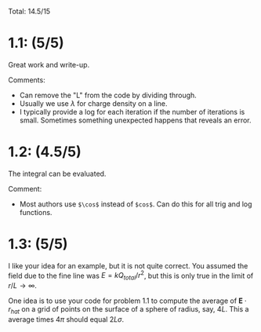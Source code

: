 Total: 14.5/15

# 1.1: (5/5)

Great work and write-up.

Comments:
* Can remove the "L" from the code by dividing through.
* Usually we use $\lambda$ for charge density on a line.
* I typically provide a log for each iteration if the number of iterations is small. Sometimes something unexpected happens that reveals an error.

# 1.2: (4.5/5)

The integral can be evaluated.

Comment:
* Most authors use `$\cos$` instead of `$cos$`. Can do this for all trig and log functions.

# 1.3: (5/5)

I like your idea for an example, but it is not quite correct. You assumed the field due to the fine line was $E=kQ_{total}/r^2$, but this is only true in the limit of $r/L\rightarrow \infty$.

One idea is to use your code for problem 1.1 to compute the average of $\mathbf{E}\cdot r_{hat}$ on a grid of points on the surface of a sphere of radius, say, $4L$. This a average times $4\pi$ should equal $2L\sigma$.







